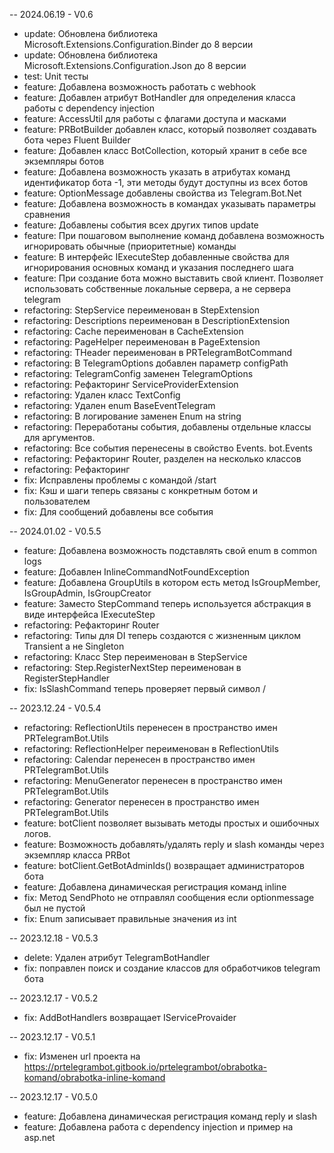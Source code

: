 -- 2024.06.19 - V0.6
- update: Обновлена библиотека Microsoft.Extensions.Configuration.Binder до 8 версии
- update: Обновлена библиотека Microsoft.Extensions.Configuration.Json до 8 версии
- test: Unit тесты
- feature: Добавлена возможность работать с webhook
- feature: Добавлен атрибут BotHandler для определения класса работы с dependency injection
- feature: AccessUtil для работы с флагами доступа и масками
- feature: PRBotBuilder добавлен класс, который позволяет создавать бота через Fluent Builder
- feature: Добавлен класс BotCollection, который хранит в себе все экземпляры ботов
- feature: Добавлена возможность указать в атрибутах команд идентификатор бота -1, эти методы будут доступны из всех ботов
- feature: OptionMessage добавлены свойства из Telegram.Bot.Net
- feature: Добавлена возможность в командах указывать параметры сравнения
- feature: Добавлены события всех других типов update
- feature: При пошаговом выполнение команд добавлена возможность игнорировать обычные (приоритетные) команды
- feature: В интерфейс IExecuteStep добавленные свойства для игнорирования основных команд и указания последнего шага
- feature: При создание бота можно выставить свой клиент. Позволяет использовать собственные локальные сервера, а не сервера telegram
- refactoring: StepService переименован в StepExtension
- refactoring: Descriptions переименован в DescriptionExtension
- refactoring: Cache переименован в CacheExtension
- refactoring: PageHelper переименован в PageExtension
- refactoring: THeader переименован в PRTelegramBotCommand
- refactoring: В TelegramOptions добавлен параметр configPath
- refactoring: TelegramConfig заменен TelegramOptions
- refactoring: Рефакторинг ServiceProviderExtension
- refactoring: Удален класс TextConfig
- refactoring: Удален enum BaseEventTelegram
- refactoring: В логирование заменен Enum на string
- refactoring: Переработаны события, добавлены отдельные классы для аргументов.
- refactoring: Все события перенесены в свойство Events. bot.Events
- refactoring: Рефакторинг Router, разделен на несколько классов
- refactoring: Рефакторинг
- fix: Исправлены проблемы с командой /start
- fix: Кэш и шаги теперь связаны с конкретным ботом и пользователем
- fix: Для сообщений добавлены все события

-- 2024.01.02 - V0.5.5
- feature: Добавлена возможность подставлять свой enum в common logs
- feature: Добавлен InlineCommandNotFoundException
- feature: Добавлена GroupUtils в котором есть метод IsGroupMember, IsGroupAdmin, IsGroupCreator
- feature: Заместо StepCommand теперь используется абстракция в виде интерфейса IExecuteStep
- refactoring: Рефакторинг Router
- refactoring: Типы для DI теперь создаются с жизненным циклом Transient а не Singleton
- refactoring: Класс Step переименован в StepService
- refactoring: Step.RegisterNextStep переименован в RegisterStepHandler
- fix: IsSlashCommand теперь проверяет первый символ /

-- 2023.12.24 - V0.5.4
- refactoring: ReflectionUtils перенесен в пространство имен PRTelegramBot.Utils
- refactoring: ReflectionHelper переименован в ReflectionUtils
- refactoring: Calendar перенесен в пространство имен PRTelegramBot.Utils
- refactoring: MenuGenerator перенесен в пространство имен PRTelegramBot.Utils
- refactoring: Generator перенесен в пространство имен PRTelegramBot.Utils
- feature: botClient позволяет вызывать методы простых и ошибочных логов.
- feature: Возможность добавлять/удалять reply и slash команды через экземпляр класса PRBot
- feature: botClient.GetBotAdminIds() возвращает администраторов бота
- feature: Добавлена динамическая регистрация команд inline
- fix: Метод SendPhoto не отправлял сообщения если optionmessage был не пустой
- fix: Enum записывает правильные значения из int

-- 2023.12.18 - V0.5.3
- delete: Удален атрибут TelegramBotHandler
- fix: поправлен поиск и создание классов для обработчиков telegram бота
  
-- 2023.12.17 - V0.5.2
- fix: AddBotHandlers возвращает IServiceProvaider

-- 2023.12.17 - V0.5.1
- fix: Изменен url проекта на https://prtelegrambot.gitbook.io/prtelegrambot/obrabotka-komand/obrabotka-inline-komand

-- 2023.12.17 - V0.5.0
- feature: Добавлена динамическая регистрация команд reply и slash
- feature: Добавлена работа с dependency injection и пример на asp.net
